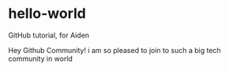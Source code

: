 # hello-world
GitHub tutorial, for Aiden

Hey Github Community!
i am so pleased to join to such a big tech community in world
